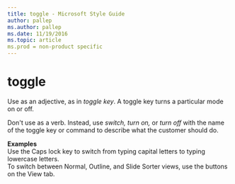 ```yaml
---
title: toggle - Microsoft Style Guide
author: pallep
ms.author: pallep
ms.date: 11/19/2016
ms.topic: article
ms.prod = non-product specific
---
```


# toggle

Use as an adjective, as in *toggle key*. A toggle key turns a particular mode on or off.

Don't use as a verb. Instead, use *switch,* *turn on,* or *turn off* with the name of the toggle key or command to describe what the customer should do. 

**Examples**  
Use the Caps lock key to switch from typing capital letters to typing lowercase letters.  
To switch between Normal, Outline, and Slide Sorter views, use the buttons on the View tab. 
